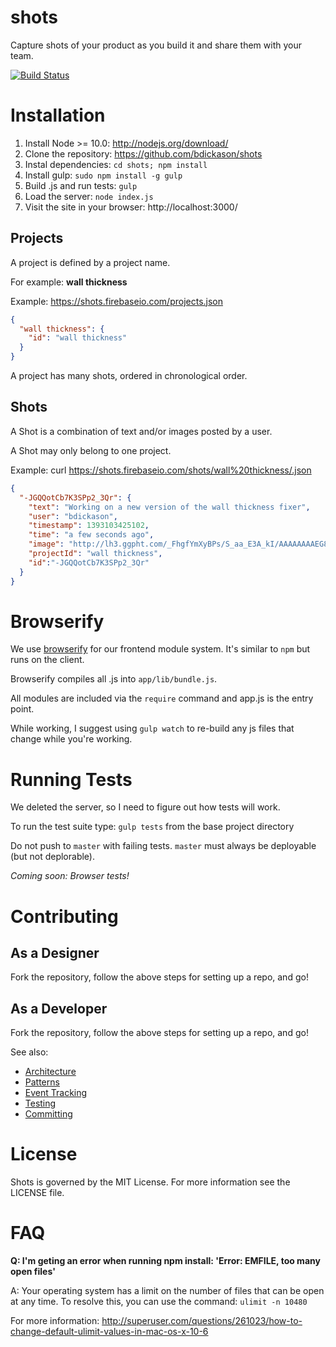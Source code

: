 shots
=====

Capture shots of your product as you build it and share them with your team.

[![Build Status](https://secure.travis-ci.org/bdickason/shots.png)](http://travis-ci.org/bdickason/shots)

# Installation
1. Install Node >= 10.0: http://nodejs.org/download/
2. Clone the repository: https://github.com/bdickason/shots
3. Instal dependencies: `cd shots; npm install`
4. Install gulp: `sudo npm install -g gulp`
5. Build .js and run tests: `gulp`
6. Load the server: `node index.js`
7. Visit the site in your browser: http://localhost:3000/

## Projects

A project is defined by a project name.

For example: **wall thickness**

Example: https://shots.firebaseio.com/projects.json

```json
{
  "wall thickness": {
    "id": "wall thickness"
  }
}
```

A project has many shots, ordered in chronological order.


## Shots

A Shot is a combination of text and/or images posted by a user.

A Shot may only belong to one project.

Example: curl https://shots.firebaseio.com/shots/wall%20thickness/.json

```json
{
  "-JGQQotCb7K3SPp2_3Qr": {
    "text": "Working on a new version of the wall thickness fixer",
    "user": "bdickason",
    "timestamp": 1393103425102,
    "time": "a few seconds ago",
    "image": "http://lh3.ggpht.com/_FhgfYmXyBPs/S_aa_E3A_kI/AAAAAAAAEG8/IYfVkF8Ra0M/cloud%20cosplay_thumb%5B1%5D.jpg?imgmax=800",
    "projectId": "wall thickness",
    "id":"-JGQQotCb7K3SPp2_3Qr"
  }
}
```

# Browserify

We use [browserify](http://browserify.org/) for our frontend module system. It's similar to `npm` but runs on the client.

Browserify compiles all .js into `app/lib/bundle.js`.

All modules are included via the `require` command and app.js is the entry point.

While working, I suggest using `gulp watch` to re-build any js files that change while you're working.


# Running Tests

We deleted the server, so I need to figure out how tests will work.

To run the test suite type:
`gulp tests` from the base project directory

Do not push to `master` with failing tests. `master` must always be deployable (but not deplorable).

*Coming soon: Browser tests!*


# Contributing

## As a Designer

Fork the repository, follow the above steps for setting up a repo, and go!

## As a Developer

Fork the repository, follow the above steps for setting up a repo, and go!

See also:
* [Architecture](docs/architecture.md)
* [Patterns](docs/patterns.md)
* [Event Tracking](docs/tracking.md)
* [Testing](docs/testing.md)
* [Committing](docs/committing.md)

# License

Shots is governed by the MIT License. For more information see the LICENSE file.


# FAQ

**Q: I'm geting an error when running npm install: 'Error: EMFILE, too many open files'**

A: Your operating system has a limit on the number of files that can be open at any time. To resolve this, you can use the command: `ulimit -n 10480`

For more information: http://superuser.com/questions/261023/how-to-change-default-ulimit-values-in-mac-os-x-10-6
